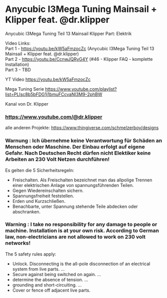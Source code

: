 #  Anycubic I3Mega Tuning Mainsail + Klipper feat. @dr.klipper 
Anycubic I3Mega Tuning Teil 13 Mainsail Klipper Part: Elektrik  

Video Links:  
Part 1 - https://youtu.be/kW5aFmzocZc (Anycubic I3Mega Tuning Teil 13 Mainsail + Klipper feat. @dr.klipper)  
Part 2 - https://youtu.be/CcnwJQRyG4Y (#46 - Klipper FAQ - komplette Installation)  
Part 3 - TBD



YT Video
https://youtu.be/kW5aFmzocZc

Mega Tuning Serie https://www.youtube.com/playlist?list=PLIsc8b5bFDG1j1bmuFCcvaNI3M9-2phBW

Kanal von Dr. Klipper
### https://www.youtube.com/@dr.klipper

alle anderen Projekte:
https://www.thingiverse.com/schmelzerboy/designs


### Warnung : Ich übernehme keine Verantwortung für Schäden an Menschen oder Maschine. Der Einbau erfolgt auf eigene Gefahr. Nach Deutschen Recht dürfen nicht Elektiker keine Arbeiten an 230 Volt Netzen durchführen!

Es gelten die 5 Sicherheitsregeln:  

- Freischalten. Als Freischalten bezeichnet man das allpolige Trennen einer elektrischen Anlage von spannungsführenden Teilen.  
- Gegen Wiedereinschalten sichern.  
- Spannungsfreiheit feststellen.  
- Erden und Kurzschließen.  
- Benachbarte, unter Spannung stehende Teile abdecken oder abschranken.  


    
    
### Warning : I take no responsibility for any damage to people or machine. Installation is at your own risk. According to German law, non-electricians are not allowed to work on 230 volt networks!

The 5 safety rules apply:  

- Unlock. Disconnecting is the all-pole disconnection of an electrical system from live parts. ...
- Secure against being switched on again. ...
- determine the absence of tension. ...
- grounding and short-circuiting. ...
- Cover or fence off adjacent live parts.
